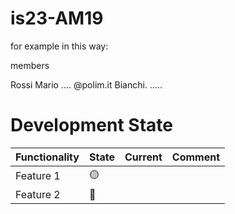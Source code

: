 # is23-AM19

for example in this way:

members

Rossi Mario .... @polim.it
Bianchi. .....


# Development State

| Functionality | State           | Current | Comment |
|---------------|-----------------| ---- | ---- |
| Feature 1 | :yellow_circle: | | |
| Feature 2     | :red_circle:    | | |
